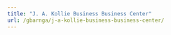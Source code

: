 ```yaml
---
title: "J. A. Kollie Business Business Center"
url: /gbarnga/j-a-kollie-business-business-center/
---
```

